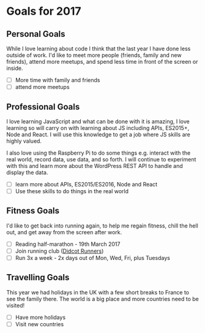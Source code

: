 # Goals for 2017



## Personal Goals
While I love learning about code I think that the last year I have done less outside of work. I'd like to meet more people (friends, family and new friends), attend more meetups, and spend less time in front of the screen or inside.
- [ ] More time with family and friends
- [ ] attend more meetups

## Professional Goals
I love learning JavaScript and what can be done with it is amazing, I love learning so will carry on with learning about JS including APIs, ES2015+, Node and React. I will use this knowledge to get a job where JS skills are highly valued.

I also love using the Raspberry Pi to do some things e.g. interact with the real world, record data, use data, and so forth. I will continue to experiment with this and learn more about the WordPress REST API to handle and display the data.

- [ ] learn more about APIs, ES2015/ES2016, Node and React
- [ ] Use these skills to do things in the real world

## Fitness Goals
I'd like to get back into running again, to help me regain fitness, chill the hell out, and get away from the screen after work.

- [ ] Reading half-marathon - 19th March 2017
- [ ] Join running club ([Didcot Runners](http://didcotrunners.org.uk/club-info))
- [ ] Run 3x a week - 2x days out of Mon, Wed, Fri,  plus Tuesdays

## Travelling Goals
This year we had holidays in the UK with a few short breaks to France to see the family there. The world is a big place and more countries need to be visited! 
- [ ] Have more holidays
- [ ] Visit new countries
